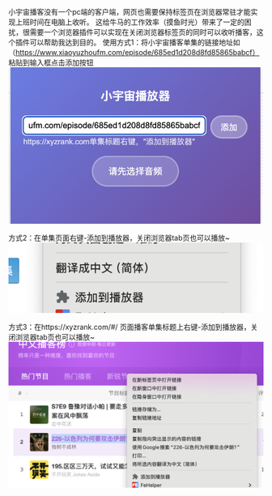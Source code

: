 小宇宙播客没有一个pc端的客户端，网页也需要保持标签页在浏览器常驻才能实现上班时间在电脑上收听。
这给牛马的工作效率（摸鱼时光）带来了一定的困扰，很需要一个浏览器插件可以实现在关闭浏览器标签页的同时可以收听播客，这个插件可以帮助我达到目的。
使用方式1：将小宇宙播客单集的链接地址如（https://www.xiaoyuzhoufm.com/episode/685ed1d208d8fd85865babcf） 粘贴到输入框点击添加按钮
![本地图片](images/paste.png)

方式2：在单集页面右键-添加到播放器，关闭浏览器tab页也可以播放~
![本地图片](images/rightclick.png)

方式3：在https://xyzrank.com/#/ 页面播客单集标题上右键-添加到播放器，关闭浏览器tab页也可以播放~
![本地图片](images/listrightclick.png)
